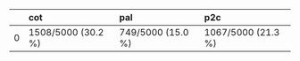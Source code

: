 |    | cot                | pal               | p2c                |
|---:|:-------------------|:------------------|:-------------------|
|  0 | 1508/5000 (30.2 %) | 749/5000 (15.0 %) | 1067/5000 (21.3 %) |